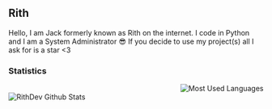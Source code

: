 ## Rith
Hello, I am Jack formerly known as Rith on the internet. I code in Python and I am a System Administrator 😎 If you decide to use my project(s) all I ask for is a star <3

### Statistics
<img style="float: right;" alt="Most Used Languages" src="https://github-readme-stats.vercel.app/api/top-langs/?username=RithDev&layout=compact&hide_border=false&theme=dark" /><br>
<img align="Left" alt="RithDev Github Stats" src="https://github-readme-stats.vercel.app/api?username=RithDev&show_icons=true&hide_border=true&theme=dark" />

